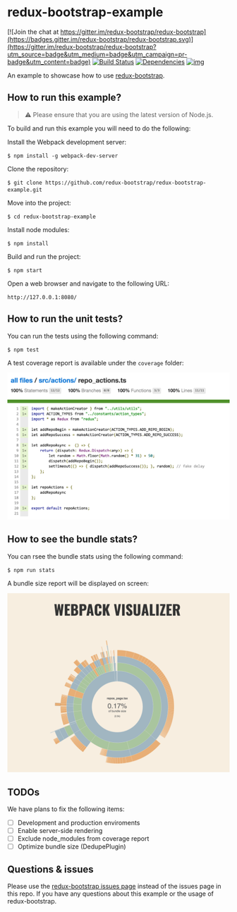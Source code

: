 # redux-bootstrap-example

[![Join the chat at https://gitter.im/redux-bootstrap/redux-bootstrap](https://badges.gitter.im/redux-bootstrap/redux-bootstrap.svg)](https://gitter.im/redux-bootstrap/redux-bootstrap?utm_source=badge&utm_medium=badge&utm_campaign=pr-badge&utm_content=badge)
[![Build Status](https://travis-ci.org/redux-bootstrap/redux-bootstrap-example.svg?branch=master)](https://travis-ci.org/redux-bootstrap/redux-bootstrap-example)
[![Dependencies](https://david-dm.org/redux-bootstrap/redux-bootstrap-example.svg)](https://david-dm.org/redux-bootstrap/redux-bootstrap-example#info=dependencies)
[![img](https://david-dm.org/redux-bootstrap/redux-bootstrap/dev-status-example.svg)](https://david-dm.org/redux-bootstrap/redux-bootstrap-example/#info=devDependencies)

An example to showcase how to use [redux-bootstrap](https://github.com/redux-bootstrap/redux-bootstrap).

## How to run this example?

> :warning: Please ensure that you are using the latest version of Node.js.

To build and run this example you will need to do the following:

Install the Webpack development server:

```
$ npm install -g webpack-dev-server
```

Clone the repository:

```
$ git clone https://github.com/redux-bootstrap/redux-bootstrap-example.git
```

Move into the project:

```
$ cd redux-bootstrap-example
```

Install node modules:

```
$ npm install
```

Build and run the project:

```
$ npm start
```

Open a web browser and navigate to the following URL:

```
http://127.0.0.1:8080/
```

## How to run the unit tests?

You can run the tests using the following command:

```
$ npm test
```

A test coverage report is available under the `coverage` folder:

![](media/coverage.png)

## How to see the bundle stats?

You can rsee the bundle stats using the following command:

```
$ npm run stats
```

A bundle size report will be displayed on screen:

![](media/stats.png)

## TODOs
We have plans to fix the following items:

- [ ] Development and production enviroments
- [ ] Enable server-side rendering
- [ ] Exclude node_modules from coverage report
- [ ] Optimize bundle size (DedupePlugin)

## Questions & issues 
Please use the [redux-bootstrap issues page](https://github.com/redux-bootstrap/redux-bootstrap/issues) 
instead of the issues page in this repo. If you have any questions about this example or the usage 
of redux-bootstrap.

